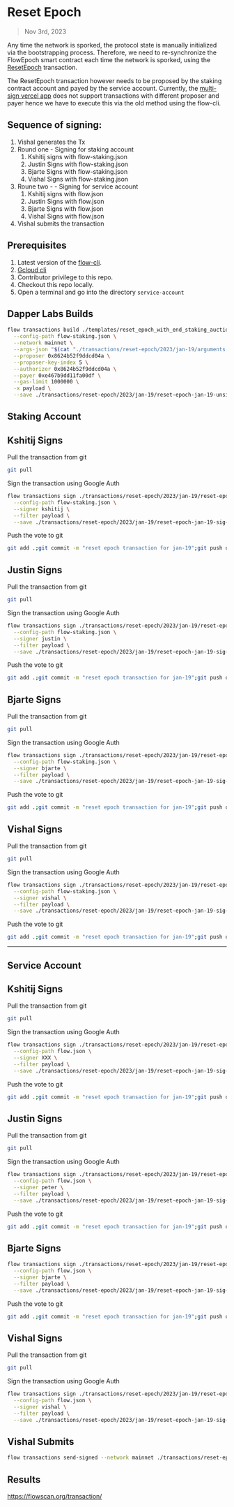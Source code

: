 # Reset Epoch

> Nov 3rd, 2023

Any time the network is sporked, the protocol state is manually initialized via the bootstrapping process.
Therefore, we need to re-synchronize the FlowEpoch smart contract each time the network is sporked, using the [ResetEpoch](../../../../templates/reset_epoch_with_end_staking_auction.cdc) transaction.

The ResetEpoch transaction however needs to be proposed by the staking contract account and payed by the service account.
Currently, the [multi-sign vercel app](https://flow-multisig-git-service-account-onflow.vercel.app/mainnet) does not support transactions with different proposer and payer hence we have to execute this via the old method using the flow-cli.

## Sequence of signing: 
1. Vishal generates the Tx
2. Round one - Signing for staking account
   1. Kshitij signs with flow-staking.json
   2. Justin Signs with flow-staking.json
   3. Bjarte Signs with flow-staking.json
   4. Vishal Signs with flow-staking.json
3. Roune two - - Signing for service account
   1. Kshitij signs with flow.json
   2. Justin Signs with flow.json
   3. Bjarte Signs with flow.json
   4. Vishal Signs with flow.json
4. Vishal submits the transaction

## Prerequisites
1. Latest version of the [flow-cli](https://developers.flow.com/tools/flow-cli).
2. [Gcloud cli](https://cloud.google.com/sdk/docs/install)
3. Contributor privilege to this repo.
4. Checkout this repo locally.
5. Open a terminal and go into the directory `service-account`

## Dapper Labs Builds

```sh
flow transactions build ./templates/reset_epoch_with_end_staking_auction.cdc \
  --config-path flow-staking.json \
  --network mainnet \
  --args-json "$(cat "./transactions/reset-epoch/2023/jan-19/arguments.json")" \
  --proposer 0x8624b52f9ddcd04a \
  --proposer-key-index 5 \
  --authorizer 0x8624b52f9ddcd04a \
  --payer 0xe467b9dd11fa00df \
  --gas-limit 1000000 \
  -x payload \
  --save ./transactions/reset-epoch/2023/jan-19/reset-epoch-jan-19-unsigned.rlp
```

## Staking Account

## Kshitij Signs

Pull the transaction from git
```sh
git pull
```

Sign the transaction using Google Auth
```sh
flow transactions sign ./transactions/reset-epoch/2023/jan-19/reset-epoch-jan-19-unsigned.rlp \
  --config-path flow-staking.json \
  --signer kshitij \
  --filter payload \
  --save ./transactions/reset-epoch/2023/jan-19/reset-epoch-jan-19-sig-1.rlp
```

Push the vote to git
```sh
git add .;git commit -m "reset epoch transaction for jan-19";git push origin main
```

## Justin Signs

Pull the transaction from git
```sh
git pull
```

Sign the transaction using Google Auth
```sh
flow transactions sign ./transactions/reset-epoch/2023/jan-19/reset-epoch-jan-19-sig-1.rlp \
  --config-path flow-staking.json \
  --signer justin \
  --filter payload \
  --save ./transactions/reset-epoch/2023/jan-19/reset-epoch-jan-19-sig-2.rlp
```

Push the vote to git
```sh
git add .;git commit -m "reset epoch transaction for jan-19";git push origin main
```

## Bjarte Signs

Pull the transaction from git
```sh
git pull
```

Sign the transaction using Google Auth
```sh
flow transactions sign ./transactions/reset-epoch/2023/jan-19/reset-epoch-jan-19-sig-2.rlp \
  --config-path flow-staking.json \
  --signer bjarte \
  --filter payload \
  --save ./transactions/reset-epoch/2023/jan-19/reset-epoch-jan-19-sig-3.rlp
```

Push the vote to git
```sh
git add .;git commit -m "reset epoch transaction for jan-19";git push origin main
```

## Vishal Signs

Pull the transaction from git
```sh
git pull
```

Sign the transaction using Google Auth
```sh
flow transactions sign ./transactions/reset-epoch/2023/jan-19/reset-epoch-jan-19-sig-3.rlp \
  --config-path flow-staking.json \
  --signer vishal \
  --filter payload \
  --save ./transactions/reset-epoch/2023/jan-19/reset-epoch-jan-19-sig-4.rlp
```

Push the vote to git
```sh
git add .;git commit -m "reset epoch transaction for jan-19";git push origin main
```

---

## Service Account
## Kshitij Signs

Pull the transaction from git
```sh
git pull
```

Sign the transaction using Google Auth
```sh
flow transactions sign ./transactions/reset-epoch/2023/jan-19/reset-epoch-jan-19-sig-4.rlp \
  --config-path flow.json \
  --signer XXX \
  --filter payload \
  --save ./transactions/reset-epoch/2023/jan-19/reset-epoch-jan-19-sig-5.rlp
```

Push the vote to git
```sh
git add .;git commit -m "reset epoch transaction for jan-19";git push origin main
```

## Justin Signs

Pull the transaction from git
```sh
git pull
```

Sign the transaction using Google Auth
```sh
flow transactions sign ./transactions/reset-epoch/2023/jan-19/reset-epoch-jan-19-sig-5.rlp \
  --config-path flow.json \
  --signer peter \
  --filter payload \
  --save ./transactions/reset-epoch/2023/jan-19/reset-epoch-jan-19-sig-6.rlp
```


Push the vote to git
```sh
git add .;git commit -m "reset epoch transaction for jan-19";git push origin main
```

## Bjarte Signs

```sh
flow transactions sign ./transactions/reset-epoch/2023/jan-19/reset-epoch-jan-19-sig-6.rlp \
  --config-path flow.json \
  --signer bjarte \
  --filter payload \
  --save ./transactions/reset-epoch/2023/jan-19/reset-epoch-jan-19-sig-7.rlp
```

Push the vote to git
```sh
git add .;git commit -m "reset epoch transaction for jan-19";git push origin main
```

## Vishal Signs

Pull the transaction from git
```sh
git pull
```

Sign the transaction using Google Auth
```sh
flow transactions sign ./transactions/reset-epoch/2023/jan-19/reset-epoch-jan-19-sig-7.rlp \
  --config-path flow.json \
  --signer vishal \
  --filter payload \
  --save ./transactions/reset-epoch/2023/jan-19/reset-epoch-jan-19-sig-complete.rlp
```

## Vishal Submits

```sh
flow transactions send-signed --network mainnet ./transactions/reset-epoch/2023/jan-19/reset-epoch-jan-19-sig-complete.rlp
```

## Results

https://flowscan.org/transaction/
